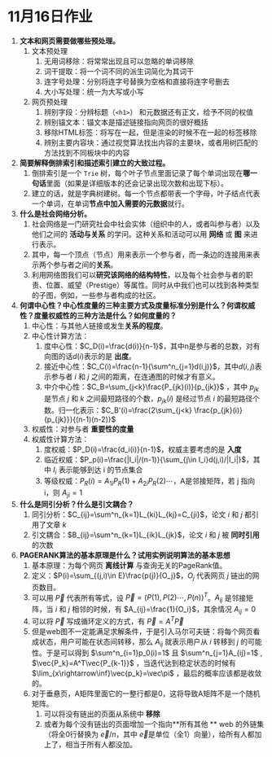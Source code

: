 # 11月16日作业

1. **文本和网页需要做哪些预处理。**
    1. 文本预处理
        1. 无用词移除：将常常出现且可以忽略的单词移除
        2. 词干提取：将一个词不同的派生词简化为其词干
        3. 连字号处理：分别将连字号替换为空格和直接将连字号删去
        4. 大小写处理：统一为大写或小写
    2. 网页预处理
        1. 辨别字段：分辨标题（`<h1>`） 和元数据还有正文，给予不同的权值
        2. 辨别锚文本：锚文本是描述链接指向网页的很好概括
        3. 移除HTML标签：将写在一起，但是渲染的时候不在一起的标签移除
        4. 辨别主要内容块：通过视觉算法找出内容的主要块，或者用树匹配的方法找到不同板块中的内容
2. **简要解释倒排索引和描述索引建立的大致过程。**
    1. 倒排索引是一个 `Trie` 树，每个叶子节点里面记录了每个单词出现在**哪一句话**里面（如果是详细版本的还会记录出现次数和出现下标）。
    2. 建立的话，就是字典树建树。每一个节点都带表一个字母，叶子结点代表一个单词，在单词**节点中加入需要的元数据**就行。
3. **什么是社会网络分析。**
    1. 社会网络是一门研究社会中社会实体（组织中的人，或者叫参与者）以及他们之间的 **活动与关系** 的学问。这种关系和活动可以用 **网络** 或 **图** 来进行表示。
    2. 其中，每一个顶点（节点）用来表示一个参与者，而一条边的连接用来表示两个参与者之间的**关系**。
    3. 利用网络图我们可以**研究该网络的结构特性**，以及每个社会参与者的职责、位置、威望（Prestige）等属性。同时从中我们也可以找到各种类型的子图，例如，一些参与者构成的社区。
4. **何谓中心性？中心性度量的三种主要方式及度量标准分别是什么？何谓权威性？度量权威性的三种方法是什么？如何度量的？**
    1. 中心性：与其他人链接或发生**关系的程度**。
    2. 中心性计算方法：
        1. 度中心性：$C_D(i)=\frac{d(i)}{n-1}$，其中n是参与者的总数，对有向图的话$d(i)$表示的是 **出度**。
        2. 接近中心性：$C_C(i)=\frac{n-1}{\sum^n_{j=1}d(i,j)}$，其中$d(i,j)$表示参与者 $i$ 和 $j$ 之间的距离，在连通图的时候才有意义。
        3. 中介中心性：$C_B=\sum_{j<k}\frac{P_{jk}(i)}{p_{jk}}$ ，其中 $p_{jk}$ 是节点 $j$ 和 $k$ 之间最短路径的个数，$p_{jk}(i)$ 是经过节点 $i$ 的最短路径个数。归一化表示：$C_B'(i)=\frac{2\sum_{j<k} \frac{p_{jk}(i)}{p_{jk}}}{(n-1)(n-2)}$
    3. 权威性：对参与者 **重要性的度量**
    4. 权威性计算方法：
        1. 度权威：$P_D(i)=\frac{d_i(i)}{n-1}$，权威主要考虑的是 **入度**
        1. 临近权威：$P_p(i)=\frac{|I_i|/(n-1)}{\sum_{j\in I_i}d(j,i)/|I_i|}$，其中 $I_i$ 表示能够到达 i 的节点集合
        1. 等级权威：$P_R(i)=A_{1i}P_R(1)+A_{2i}P_R(2)\cdots$，A是邻接矩阵，若 j 指向 i，则 $A_{ji}=1$
5. **什么是同引分析？什么是引文耦合？**
    1. 同引分析：$C_{ij}=\sum^n_{k=1}L_{ki}L_{kj}=C_{ji}$，论文 $i$ 和 $j$ 都引用了文章 $k$
    2. 引文耦合：$B_{ij}=\sum^n_{k=1}L_{ik}L_{jk}$，论文 $i$ 和 $j$ 被 **同时引用** 的次数
6. **PAGERANK算法的基本原理是什么？试用实例说明算法的基本思想**
    1. 基本原理：为每个网页 **离线计算** 与查询无关的PageRank值。
    1. 定义：$P(i)=\sum_{(j,i)\in E}\frac{p(j)}{O_j}$，$O_j$ 代表网页 $j$ 链出的网页数目。
    1. 可以用 $\vec{P}$ 代表所有等式，设 $\vec{P}=(P(1),P(2)\cdots,P(n))^T$。$A_{ij}$ 是邻接矩阵，当 $i$ 和 $j$ 相邻的时候，有 $A_{ij}=\frac{1}{O_i}$，其余情况 $A_{ij}=0$
    1. 可以将 $\vec{P}$ 写成循环定义的方式，有 $\vec{P}=A^T\vec{P}$
    1. 但是web图不一定能满足求解条件，于是引入马尔可夫链：将每个网页看成状态，用户可能在状态间转移，那么 $A_{ij}$ 就表示用户从 $i$ 转移到 $j$ 的可能性。于是可以得到 $\sum^n_{i=1}p_0(i)=1$ 且 $\sum^n_{j=1}A_{ij}=1$ , $\vec{P_k}=A^T\vec{P_{k-1}}$ ，当迭代达到稳定状态的时候有 $\lim_{x\rightarrow\inf}\vec{p_k}=\vec\pi$ ，最后的概率应该都是收敛的。
    6. 对于垂悬页，A矩阵里面它的一整行都是0，这将导致A矩阵不是一个随机矩阵。
        1. 可以将没有链出的页面从系统中 **移除**
        2. 或者为每个没有链出的页面增加一个指向**所有其他 ** web 的外链集（将全0行替换为 $\vec{e}/n$，其中 $\vec e$是单位（全1）向量），给所有人都加上了，相当于所有人都没加。